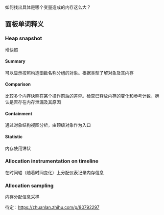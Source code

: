 如何找出具体是哪个变量造成的内存这么大？

## 面板单词释义

### Heap snapshot
堆快照

#### Summary
可以显示按照构造函数名称分组的对象。根据类型了解对象及其内存
#### Comparison
比较多个内存快照在某个操作前后的差异。检查已释放内存的变化和参考计数，确认是否存在内存泄漏及其原因

#### Containment 
通过对象结构视图分析，由顶级对象作为入口

#### Statistic
内存使用饼状

### Allocation instrumentation on timeline
在时间轴（随着时间变化）上分配仪表记录内存信息

### Allocation sampling
内存分配信息采样

待定：https://zhuanlan.zhihu.com/p/80792297
